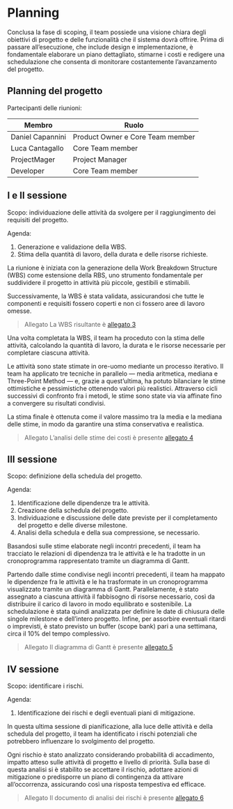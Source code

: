 

# Planning

Conclusa la fase di scoping, il team possiede una visione chiara degli obiettivi di progetto e delle funzionalità che il sistema dovrà offrire. Prima di passare all’esecuzione, che include design e implementazione, è fondamentale elaborare un piano dettagliato, stimarne i costi e redigere una schedulazione che consenta di monitorare costantemente l’avanzamento del progetto.

## Planning del progetto

Partecipanti delle riunioni:

| Membro           | Ruolo                            |
|------------------| -------------------------------- |
| Daniel Capannini | Product Owner e Core Team member |
| Luca Cantagallo  | Core Team member                   |
| ProjectMager     | Project Manager                 |
| Developer        | Core Team member                 |


## I e II sessione

Scopo: individuazione delle attività da svolgere per il raggiungimento dei requisiti del progetto.

Agenda:
1. Generazione e validazione della WBS.
2. Stima della quantità di lavoro, della durata e delle risorse richieste.

La riunione è iniziata con la generazione della Work Breakdown Structure (WBS) come estensione della RBS, uno strumento fondamentale per suddividere il progetto in attività più piccole, gestibili e stimabili.

Successivamente, la WBS è stata validata, assicurandosi che tutte le componenti e requisiti fossero coperti e non ci fossero aree di lavoro omesse.

>Allegato La WBS risultante è [allegato 3](../process/Allegato-3.md)

Una volta completata la WBS, il team ha proceduto con la stima delle attività, calcolando la quantità di lavoro, la durata e le risorse necessarie per completare ciascuna attività.

Le attività sono state stimate in ore-uomo mediante un processo iterativo. Il team ha applicato tre tecniche in parallelo — media aritmetica, mediana e Three-Point Method — e, grazie a quest’ultima, ha potuto bilanciare le stime ottimistiche e pessimistiche ottenendo valori più realistici. Attraverso cicli successivi di confronto fra i metodi, le stime sono state via via affinate fino a convergere su risultati condivisi.

La stima finale è ottenuta come il valore massimo tra la media e la mediana delle stime, in modo da garantire una stima conservativa e realistica.

>Allegato L’analisi delle stime dei costi è presente [allegato 4](../process/Allegato-4.md)

## III sessione

Scopo: definizione della schedula del progetto.

Agenda:
1. Identificazione delle dipendenze tra le attività.
2. Creazione della schedula del progetto.
3. Individuazione e discussione delle date previste per il completamento del progetto e delle diverse milestone.
4. Analisi della schedula e della sua compressione, se necessario.

Basandosi sulle stime elaborate negli incontri precedenti, il team ha tracciato le relazioni di dipendenza tra le attività e le ha tradotte in un cronoprogramma rappresentato tramite un diagramma di Gantt.

Partendo dalle stime condivise negli incontri precedenti, il team ha mappato le dipendenze fra le attività e le ha trasformate in un cronoprogramma visualizzato tramite un diagramma di Gantt. Parallelamente, è stato assegnato a ciascuna attività il fabbisogno di risorse necessario, così da distribuire il carico di lavoro in modo equilibrato e sostenibile. La schedulazione è stata quindi analizzata per definire le date di chiusura delle singole milestone e dell’intero progetto. Infine, per assorbire eventuali ritardi o imprevisti, è stato previsto un buffer (scope bank) pari a una settimana, circa il 10% del tempo complessivo.


>Allegato Il diagramma di Gantt è presente [allegato 5](../process/Allegato-5.md)

## IV sessione

Scopo: identificare i rischi.

Agenda:
1. Identificazione dei rischi e degli eventuali piani di mitigazione.

In questa ultima sessione di pianificazione, alla luce delle attività e della schedula del progetto, il team ha identificato i rischi potenziali che potrebbero influenzare lo svolgimento del progetto.

Ogni rischio è stato analizzato considerando probabilità di accadimento, impatto atteso sulle attività di progetto e livello di priorità. Sulla base di questa analisi si è stabilito se accettare il rischio, adottare azioni di mitigazione o predisporre un piano di contingenza da attivare all’occorrenza, assicurando così una risposta tempestiva ed efficace.

> Allegato Il documento di analisi dei rischi è presente [allegato 6](../process/Allegato-6.md)
